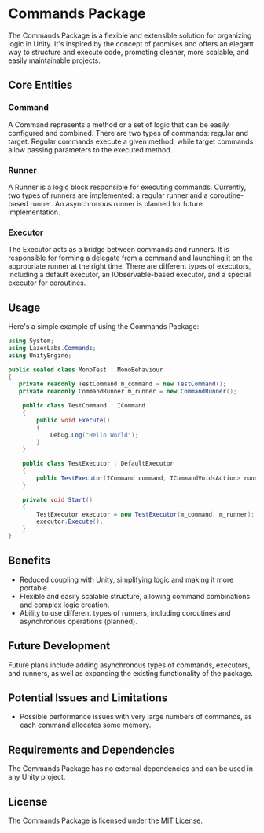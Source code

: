 # Commands Package

The Commands Package is a flexible and extensible solution for organizing logic in Unity. It's inspired by the concept of promises and offers an elegant way to structure and execute code, promoting cleaner, more scalable, and easily maintainable projects.

## Core Entities

### Command

A Command represents a method or a set of logic that can be easily configured and combined. There are two types of commands: regular and target. Regular commands execute a given method, while target commands allow passing parameters to the executed method.

### Runner

A Runner is a logic block responsible for executing commands. Currently, two types of runners are implemented: a regular runner and a coroutine-based runner. An asynchronous runner is planned for future implementation.

### Executor

The Executor acts as a bridge between commands and runners. It is responsible for forming a delegate from a command and launching it on the appropriate runner at the right time. There are different types of executors, including a default executor, an IObservable-based executor, and a special executor for coroutines.

## Usage

Here's a simple example of using the Commands Package:

```csharp
using System;
using LazerLabs.Commands;
using UnityEngine;

public sealed class MonoTest : MonoBehaviour
{
   private readonly TestCommand m_command = new TestCommand();
   private readonly CommandRunner m_runner = new CommandRunner();

    public class TestCommand : ICommand
    {
        public void Execute()
        {
            Debug.Log("Hello World");
        }
    }

    public class TestExecutor : DefaultExecutor
    {
        public TestExecutor(ICommand command, ICommandVoid<Action> runner) : base(command, runner) { }
    }

    private void Start()
    {
        TestExecutor executor = new TestExecutor(m_command, m_runner);
        executor.Execute();
    }
}
```
## Benefits

- Reduced coupling with Unity, simplifying logic and making it more portable.
- Flexible and easily scalable structure, allowing command combinations and complex logic creation.
- Ability to use different types of runners, including coroutines and asynchronous operations (planned).

## Future Development

Future plans include adding asynchronous types of commands, executors, and runners, as well as expanding the existing functionality of the package.

## Potential Issues and Limitations

- Possible performance issues with very large numbers of commands, as each command allocates some memory.

## Requirements and Dependencies

The Commands Package has no external dependencies and can be used in any Unity project.

## License

The Commands Package is licensed under the [MIT License](https://opensource.org/licenses/MIT).
